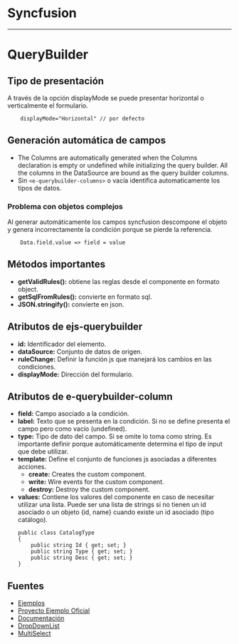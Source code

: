 # Syncfusion 
---
# QueryBuilder
## Tipo de presentación
A través de la opción displayMode se puede presentar horizontal o verticalmente el formulario.

```
	displayMode="Horizontal" // por defecto
```

## Generación automática de campos
- The Columns are automatically generated when the Columns declaration is empty or undefined while initializing the query builder. All the columns in the DataSource are bound as the query builder columns.
- Sin ```<e-querybuilder-columns>``` o vacía identifica automaticamente los tipos de datos. 

###	Problema con objetos complejos
Al generar automáticamente los campos syncfusion descompone el objeto y genera incorrectamente la condición porque se pierde la referencia.

```	
	Data.field.value => field = value
```

## Métodos importantes
- **getValidRules():** obtiene las reglas desde el componente en formato object.
- **getSqlFromRules():** convierte en formato sql.
- **JSON.stringify():** convierte en json.

## Atributos de ejs-querybuilder 
- **id:** Identificador del elemento.
- **dataSource:** Conjunto de datos de origen.
- **ruleChange:** Definir la función js que manejará los cambios en las condiciones.
- **displayMode:** Dirección del formulario.

## Atributos de e-querybuilder-column
- **field:** Campo asociado a la condición.
- **label:** Texto que se presenta en la condición. Si no se define presenta el campo pero como vacío (undefined).
- **type:** Tipo de dato del campo. Si se omite lo toma como string. Es importante definir porque automáticamente determina el tipo de input que debe utilizar.
- **template:** Define el conjunto de funciones js asociadas a diferentes acciones.
	- **create:** Creates the custom component.
	- **write:** Wire events for the custom component.
	- **destroy:** Destroy the custom component.
- **values:** Contiene los valores del componente en caso de necesitar utilizar una lista. Puede ser una lista de strings si no tienen un id asociado o un objeto {id, name} cuando existe un id asociado (tipo catálogo).
	```
	public class CatalogType
	{
		public string Id { get; set; }
		public string Type { get; set; }
		public string Desc { get; set; }
	}
	```

## Fuentes	
- [Ejemplos](https://ej2.syncfusion.com/aspnetcore/QueryBuilder/DefaultFunctionalities#/material)
- [Proyecto Ejemplo Oficial](https://github.com/syncfusion/ej2-aspnetcore-samples)
- [Documentación](https://ej2.syncfusion.com/aspnetcore/documentation/query-builder/getting-started/)
- [DropDownList](https://ej2.syncfusion.com/javascript/documentation/drop-down-list/how-to/add-item/)
- [MultiSelect](https://ej2.syncfusion.com/aspnetcore/documentation/multi-select/getting-started/)
